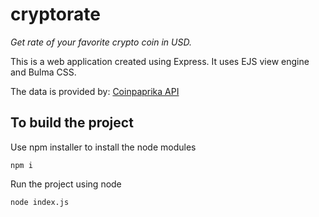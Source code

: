 # cryptorate

_Get rate of your favorite crypto coin in USD._

This is a web application created using Express. It uses EJS view engine and Bulma CSS.

The data is provided by: [Coinpaprika API](https://coinpaprika.com/api/)

## To build the project

Use npm installer to install the node modules

```
npm i
```

Run the project using node

```
node index.js
```
